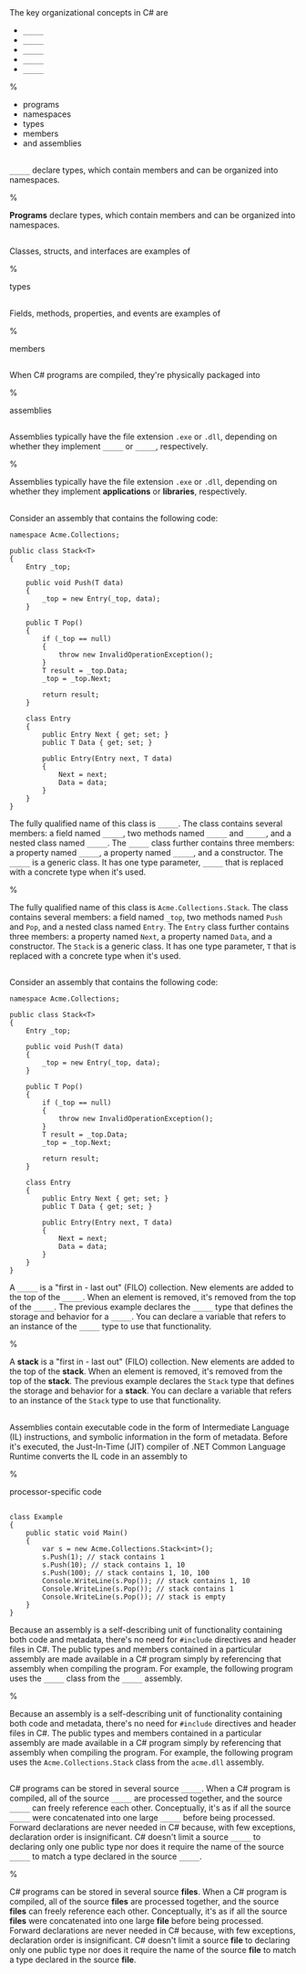 ##

The key organizational concepts in C# are

- `_____`
- `_____`
- `_____`
- `_____`
- `_____`

%

- programs
- namespaces
- types
- members
- and assemblies

##

`_____` declare types, which contain members and can be organized into namespaces. 

%

**Programs** declare types, which contain members and can be organized into namespaces. 

##

Classes, structs, and interfaces are examples of

%

types

##

Fields, methods, properties, and events are examples of

%

members

##

When C# programs are compiled, they're physically packaged into

%

assemblies

##

Assemblies typically have the file extension `.exe` or `.dll`, depending on whether they implement `_____` or `_____`, respectively.

%

Assemblies typically have the file extension `.exe` or `.dll`, depending on whether they implement **applications** or **libraries**, respectively.

##

Consider an assembly that contains the following code:

```
namespace Acme.Collections;

public class Stack<T>
{
    Entry _top;

    public void Push(T data)
    {
        _top = new Entry(_top, data);
    }

    public T Pop()
    {
        if (_top == null)
        {
            throw new InvalidOperationException();
        }
        T result = _top.Data;
        _top = _top.Next;

        return result;
    }

    class Entry
    {
        public Entry Next { get; set; }
        public T Data { get; set; }

        public Entry(Entry next, T data)
        {
            Next = next;
            Data = data;
        }
    }
}
```

The fully qualified name of this class is `_____`. The class contains several members: a field named `_____`, two methods named `_____` and `_____`, and a nested class named `_____`. The `_____` class further contains three members: a property named `_____`, a property named `_____`, and a constructor. The `_____` is a generic class. It has one type parameter, `_____` that is replaced with a concrete type when it's used.

%

The fully qualified name of this class is `Acme.Collections.Stack`. The class contains several members: a field named `_top`, two methods named `Push` and `Pop`, and a nested class named `Entry`. The `Entry` class further contains three members: a property named `Next`, a property named `Data`, and a constructor. The `Stack` is a generic class. It has one type parameter, `T` that is replaced with a concrete type when it's used.

##

Consider an assembly that contains the following code:

```
namespace Acme.Collections;

public class Stack<T>
{
    Entry _top;

    public void Push(T data)
    {
        _top = new Entry(_top, data);
    }

    public T Pop()
    {
        if (_top == null)
        {
            throw new InvalidOperationException();
        }
        T result = _top.Data;
        _top = _top.Next;

        return result;
    }

    class Entry
    {
        public Entry Next { get; set; }
        public T Data { get; set; }

        public Entry(Entry next, T data)
        {
            Next = next;
            Data = data;
        }
    }
}
```

A `_____` is a "first in - last out" (FILO) collection. New elements are added to the top of the `_____`. When an element is removed, it's removed from the top of the `_____`. The previous example declares the `_____` type that defines the storage and behavior for a `_____`. You can declare a variable that refers to an instance of the `_____` type to use that functionality.

%

A **stack** is a "first in - last out" (FILO) collection. New elements are added to the top of the **stack**. When an element is removed, it's removed from the top of the **stack**. The previous example declares the `Stack` type that defines the storage and behavior for a **stack**. You can declare a variable that refers to an instance of the `Stack` type to use that functionality.

##

Assemblies contain executable code in the form of Intermediate Language (IL) instructions, and symbolic information in the form of metadata. Before it's executed, the Just-In-Time (JIT) compiler of .NET Common Language Runtime converts the IL code in an assembly to

%

processor-specific code

##

```
class Example
{
    public static void Main()
    {
        var s = new Acme.Collections.Stack<int>();
        s.Push(1); // stack contains 1
        s.Push(10); // stack contains 1, 10
        s.Push(100); // stack contains 1, 10, 100
        Console.WriteLine(s.Pop()); // stack contains 1, 10
        Console.WriteLine(s.Pop()); // stack contains 1
        Console.WriteLine(s.Pop()); // stack is empty
    }
}
```

Because an assembly is a self-describing unit of functionality containing both code and metadata, there's no need for `#include` directives and header files in C#. The public types and members contained in a particular assembly are made available in a C# program simply by referencing that assembly when compiling the program. For example, the following program uses the `_____` class from the `_____` assembly.

%

Because an assembly is a self-describing unit of functionality containing both code and metadata, there's no need for `#include` directives and header files in C#. The public types and members contained in a particular assembly are made available in a C# program simply by referencing that assembly when compiling the program. For example, the following program uses the `Acme.Collections.Stack` class from the `acme.dll` assembly.

##

C# programs can be stored in several source `_____`. When a C# program is compiled, all of the source `_____` are processed together, and the source `_____` can freely reference each other. Conceptually, it's as if all the source `_____` were concatenated into one large `_____` before being processed. Forward declarations are never needed in C# because, with few exceptions, declaration order is insignificant. C# doesn't limit a source `_____` to declaring only one public type nor does it require the name of the source `_____` to match a type declared in the source `_____`.

%

C# programs can be stored in several source **files**. When a C# program is compiled, all of the source **files** are processed together, and the source **files** can freely reference each other. Conceptually, it's as if all the source **files** were concatenated into one large **file** before being processed. Forward declarations are never needed in C# because, with few exceptions, declaration order is insignificant. C# doesn't limit a source **file** to declaring only one public type nor does it require the name of the source **file** to match a type declared in the source **file**.
